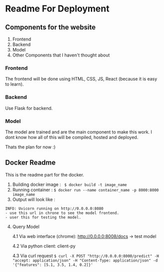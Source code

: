 # Readme For Deployment

## Components for the website

1. Frontend
2. Backend
3. Model
4. Other Components that I haven't thought about

### Frontend

The frontend will be done using HTML, CSS, JS, React (because it is easy to learn).

### Backend

Use Flask for backend.

### Model

The model are trained and are the main component to make this work. I dont know how all of this will be compiled, hosted and deployed.

Thats the plan for now :)

## Docker Readme

This is the readme part for the docker.

1. Building docker image :
   ` $ docker build -t image_name`
2. Running container :
   `$ docker run --name container_name -p 8000:8000 image_name`
3. Output will look like :

```
INFO: Uvicorn running on http://0.0.0.0:8080
- use this url in chrone to see the model frontend.
- user this for testing the model.
```

4. Query Model

   4.1 Via web interface (chrome): http://0.0.0.0:8008/docs $\rightarrow$ test model

   4.2 Via python client: client-py

   4.3 Via curl request
   `$ curl -X POST "http://0.0.0.0:8000/predict" -H "accept: application/json" -H "Content-Type: application/json" -d '{"features": [5.1, 3.5, 1.4, 0.2]}'`
